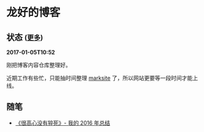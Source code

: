# 龙好的博客

## 状态 <small>([更多](https://github.com/cnlon/blog/blob/master/live.md))</small>

**2017-01-05T10:52**

刚把博客内容仓库整理好。

近期工作有些忙，只能抽时间整理 [marksite](https://github.com/cnlon/marksite) 了，所以网站更要等一段时间才能上线。

## 随笔

- [《很高心没有猝死》- 我的 2016 年总结](https://github.com/cnlon/blog/blob/master/post/report-of-2016.md)

